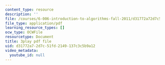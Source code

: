 ```yaml
---
content_type: resource
description: ''
file: /courses/6-006-introduction-to-algorithms-fall-2011/d31772a72d7c51fd2149137c3c5b9a12_w6nuXg0BISo.pdf
file_type: application/pdf
learning_resource_types: []
ocw_type: OCWFile
resourcetype: Document
title: 3play pdf file
uid: d31772a7-2d7c-51fd-2149-137c3c5b9a12
video_metadata:
  youtube_id: null
---
```

